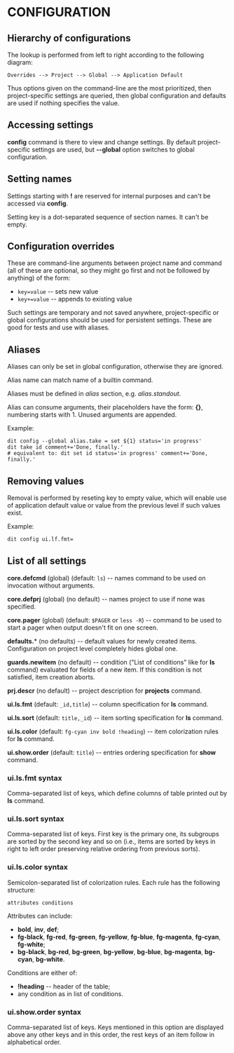 CONFIGURATION
=============

Hierarchy of configurations
---------------------------

The lookup is performed from left to right according to the following diagram:

```
Overrides --> Project --> Global --> Application Default
```

Thus options given on the command-line are the most prioritized, then
project-specific settings are queried, then global configuration and defaults
are used if nothing specifies the value.

Accessing settings
------------------

**config** command is there to view and change settings.  By default
project-specific settings are used, but **--global** option switches to global
configuration.

Setting names
-------------

Settings starting with **!** are reserved for internal purposes and can't be
accessed via **config**.

Setting key is a dot-separated sequence of section names.  It can't be empty.

Configuration overrides
-----------------------

These are command-line arguments between project name and command (all of these
are optional, so they might go first and not be followed by anything) of the
form:

 - `key=value` -- sets new value
 - `key+=value` -- appends to existing value

Such settings are temporary and not saved anywhere, project-specific or global
configurations should be used for persistent settings.  These are good for tests
and use with aliases.

Aliases
-------

Aliases can only be set in global configuration, otherwise they are ignored.

Alias name can match name of a builtin command.

Aliases must be defined in *alias* section, e.g. *alias.standout*.

Alias can consume arguments, their placeholders have the form: **{<num>}**,
numbering starts with 1.  Unused arguments are appended.

Example:

```
dit config --global alias.take = set ${1} status='in progress'
dit take id comment+='Done, finally.'
# equivalent to: dit set id status='in progress' comment+='Done, finally.'
```

Removing values
---------------

Removal is performed by reseting key to empty value, which will enable use of
application default value or value from the previous level if such values exist.

Example:

```bash
dit config ui.lf.fmt=
```

List of all settings
--------------------

**core.defcmd** (global) (default: `ls`) --
names command to be used on invocation without arguments.

**core.defprj** (global) (no default) --
names project to use if none was specified.

**core.pager** (global) (default: `$PAGER` or `less -R`) --
command to be used to start a pager when output doesn't fit on one screen.

**defaults.*** (no defaults) --
default values for newly created items.  Configuration on project level
completely hides global one.

**guards.newitem** (no default) --
condition ("List of conditions" like for **ls** command) evaluated for fields of
a new item.  If this condition is not satisfied, item creation aborts.

**prj.descr** (no default) --
project description for **projects** command.

**ui.ls.fmt** (default: `_id,title`) --
column specification for **ls** command.

**ui.ls.sort** (default: `title,_id`) --
item sorting specification for **ls** command.

**ui.ls.color** (default: `fg-cyan inv bold !heading`) --
item colorization rules for **ls** command.

**ui.show.order** (default: `title`) --
entries ordering specification for **show** command.

### ui.ls.fmt syntax ###

Comma-separated list of keys, which define columns of table printed out by
**ls** command.

### ui.ls.sort syntax ###

Comma-separated list of keys.  First key is the primary one, its subgroups are
sorted by the second key and so on (i.e., items are sorted by keys in right to
left order preserving relative ordering from previous sorts).

### ui.ls.color syntax ###

Semicolon-separated list of colorization rules.  Each rule has the following
structure:

```
attributes conditions
```

Attributes can include:

 * **bold**, **inv**, **def**;
 * **fg-black**, **fg-red**, **fg-green**, **fg-yellow**, **fg-blue**,
   **fg-magenta**, **fg-cyan**, **fg-white**;
 * **bg-black**, **bg-red**, **bg-green**, **bg-yellow**, **bg-blue**,
   **bg-magenta**, **bg-cyan**, **bg-white**.

Conditions are either of:

 * **!heading** -- header of the table;
 * any condition as in list of conditions.

### ui.show.order syntax ###

Comma-separated list of keys.  Keys mentioned in this option are displayed above
any other keys and in this order, the rest keys of an item follow in
alphabetical order.
